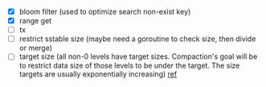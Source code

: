 - [x] bloom filter (used to optimize search non-exist key)
- [x] range get
- [ ] tx
- [ ] restrict sstable size (maybe need a goroutine to check size, then divide or merge)
- [ ] target size (all non-0 levels have target sizes. Compaction's goal will be to restrict data size of those levels to be under the target. The size targets are usually exponentially increasing) [ref](https://github.com/facebook/rocksdb/wiki/Leveled-Compaction)